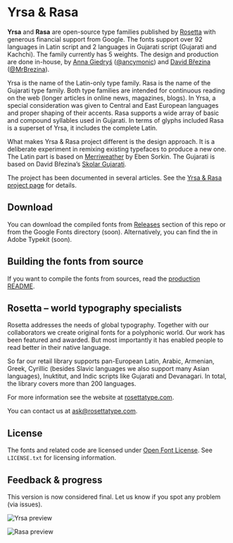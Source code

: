 # Yrsa & Rasa

**Yrsa** and **Rasa** are open-source type families published by [Rosetta](https://rosettatype.com) with generous financial support from Google. The fonts support over 92 languages in Latin script and 2 languages in Gujarati script (Gujarati and Kachchi). The family currently has 5 weights. The design and production are done in-house, by [Anna Giedryś](http://ancymonic.com) ([@ancymonic](http://github.com/ancymonic)) and [David Březina](http://davi.cz) ([@MrBrezina](http://github.com/MrBrezina)).

Yrsa is the name of the Latin-only type family. Rasa is the name of the Gujarati type family. Both type families are intended for continuous reading on the web (longer articles in online news, magazines, blogs). In Yrsa, a special consideration was given to Central and East European languages and proper shaping of their accents. Rasa supports a wide array of basic and compound syllables used in Gujarati. In terms of glyphs included Rasa is a superset of Yrsa, it includes the complete Latin.

What makes Yrsa & Rasa project different is the design approach. It is a deliberate experiment in remixing existing typefaces to produce a new one. The Latin part is based on [Merriweather](http://sorkintype.com/fonts.html#mw) by Eben Sorkin. The Gujarati is based on David Březina’s [Skolar Gujarati](https://www.rosettatype.com/Skolar#gujarati).

The project has been documented in several articles. See the [Yrsa & Rasa project page](http://github.rosettatype.com/yrsa-rasa) for details.


## Download

You can download the compiled fonts from [Releases](https://github.com/rosettatype/yrsa-rasa/releases) section of this repo or from the Google Fonts directory (soon). Alternatively, you can find the in Adobe Typekit (soon).


## Building the fonts from source

If you want to compile the fonts from sources, read the [production README](https://github.com/rosettatype/yrsa-rasa/tree/master/documentation).


## Rosetta – world typography specialists

Rosetta addresses the needs of global typography. Together with our collaborators we create original fonts for a polyphonic world. Our work has been featured and awarded. But most importantly it has enabled people to read better in their native language.

So far our retail library supports pan-European Latin, Arabic, Armenian, Greek, Cyrillic (besides Slavic languages we also support many Asian languages), Inuktitut, and Indic scripts like Gujarati and Devanagari. In total, the library covers more than 200 languages.

For more information see the website at [rosettatype.com](http://rosettatype.com).

You can contact us at <ask@rosettatype.com>.


## License

The fonts and related code are licensed under [Open Font License](https://github.com/rosettatype/yrsa-rasa/tree/master/LICENSE.txt). See `LICENSE.txt` for licensing information.


## Feedback & progress

This version is now considered final. Let us know if you spot any problem (via issues).

![Yrsa preview](https://rawgithub.com/rosettatype/yrsa-rasa/master/documentation/Yrsa-rasa_previews_1.svg)

![Rasa preview](https://rawgithub.com/rosettatype/yrsa-rasa/master/documentation/Yrsa-rasa_previews_2.svg)
